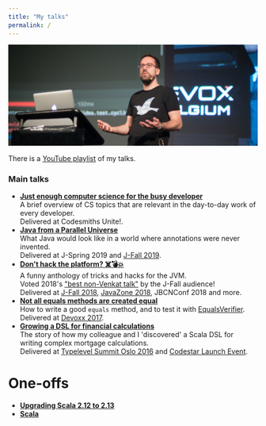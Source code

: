 ```yaml
---
title: "My talks"
permalink: /
---
```

![](assets/devoxx.jpg)

There is a [YouTube playlist](https://www.youtube.com/playlist?list=PLBVdSBwCyRsE7zi7YhfYWua1Jzi_iv1GQ) of my talks.

### Main talks

* [**Just enough computer science for the busy developer**](enoughcs/)<br/>
  A brief overview of CS topics that are relevant in the day-to-day work of every developer.<br/>Delivered at Codesmiths Unite!.
* [**Java from a Parallel Universe**](paralleljava/)<br/>
  What Java would look like in a world where annotations were never invented.<br/>Delivered at J-Spring 2019 and [J-Fall 2019](https://www.youtube.com/watch?v=R0WnUd01f14).
* [**Don't hack the platform? ☠️💣💥️**](dont-hack-the-platform/)<br/>
  A funny anthology of tricks and hacks for the JVM.<br/>Voted 2018's ["best non-Venkat talk"](https://nljug.org/nieuws/j-fall-2018-the-top-10-sessions/) by the J-Fall audience!<br>Delivered at [J-Fall 2018](https://www.youtube.com/watch?v=3750lsxn8m8), [JavaZone 2018](https://vimeo.com/289655964), JBCNConf 2018 and more.
* [**Not all equals methods are created equal**](equalsverifier/)<br/>
  How to write a good `equals` method, and to test it with [EqualsVerifier](http://jqno.nl/equalsverifier).<br/>Delivered at [Devoxx 2017](https://www.youtube.com/watch?v=pNJ_O10XaoM).
* [**Growing a DSL for financial calculations**](growing-a-dsl/)<br/>
  The story of how my colleague and I 'discovered' a Scala DSL for writing complex mortgage calculations.<br/>Delivered at [Typelevel Summit Oslo 2016](https://www.youtube.com/watch?v=w37mp3mbylw) and [Codestar Launch Event](https://www.youtube.com/watch?v=gmCQS72yFTg).

# One-offs

* [**Upgrading Scala 2.12 to 2.13**](scala-2.13/)
* [**Scala**](scala/)

